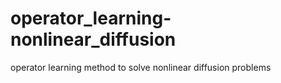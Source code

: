 # operator_learning-nonlinear_diffusion
operator learning method to solve nonlinear diffusion problems
